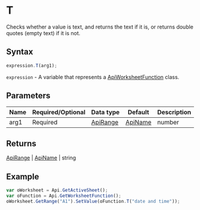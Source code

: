 # T

Checks whether a value is text, and returns the text if it is, or returns double quotes (empty text) if it is not.

## Syntax

```javascript
expression.T(arg1);
```

`expression` - A variable that represents a [ApiWorksheetFunction](../ApiWorksheetFunction.md) class.

## Parameters

| **Name** | **Required/Optional** | **Data type** | **Default** | **Description** |
| ------------- | ------------- | ------------- | ------------- | ------------- |
| arg1 | Required | [ApiRange](../../ApiRange/ApiRange.md) | [ApiName](../../ApiName/ApiName.md) | number | string | boolean |  | The value to test. |

## Returns

[ApiRange](../../ApiRange/ApiRange.md) | [ApiName](../../ApiName/ApiName.md) | string

## Example



```javascript
var oWorksheet = Api.GetActiveSheet();
var oFunction = Api.GetWorksheetFunction();
oWorksheet.GetRange("A1").SetValue(oFunction.T("date and time"));
```
